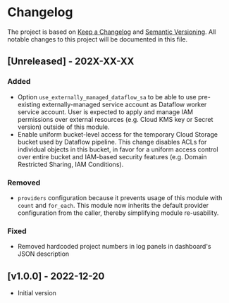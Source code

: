 # Changelog

The project is based on [Keep a Changelog](https://keepachangelog.com/en/1.0.0/) and [Semantic Versioning](https://semver.org/). All notable changes to this project will be documented in this file.

<a name="Unreleased"></a>
## [Unreleased] - 202X-XX-XX

### Added 

- Option `use_externally_managed_dataflow_sa` to be able to use pre-existing externally-managed service account as Dataflow worker service account. User is expected to apply and manage IAM permissions over external resources (e.g. Cloud KMS key or Secret version) outside of this module.
- Enable uniform bucket-level access for the temporary Cloud Storage bucket used by Dataflow pipeline. This change disables ACLs for individual objects in this bucket, in favor for a uniform access control over entire bucket and IAM-based security features (e.g. Domain Restricted Sharing, IAM Conditions).

### Removed

- `providers` configuration because it prevents usage of this module with `count` and `for_each`. This module now inherits the default provider configuration from the caller, thereby simplifying module re-usability.

### Fixed

- Removed hardcoded project numbers in log panels in dashboard's JSON description

<a name="v1.0.0"></a>
## [v1.0.0] - 2022-12-20

- Initial version
